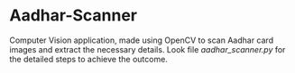 # Aadhar-Scanner

Computer Vision application, made using OpenCV to scan Aadhar card images and extract the necessary details. 
Look file *aadhar_scanner.py* for the detailed steps to achieve the outcome.
